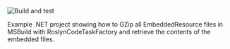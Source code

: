 ![Build and test](https://github.com/nietras/GZipEmbeddedResource/workflows/.NET%20Core/badge.svg)

Example .NET project showing how to GZip all EmbeddedResource files in MSBuild
with RoslynCodeTaskFactory and retrieve the contents of the embedded files.